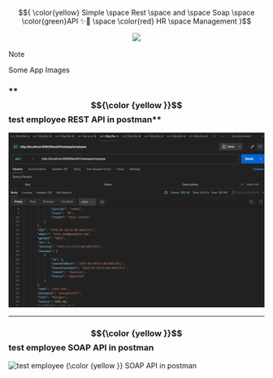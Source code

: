 


$${ \color{yellow} Simple \space Rest \space and \space Soap  \space \color{green}API ✨🚀 \space \color{red} HR \space Management }$$ 



<div id="header" align="center">
  <img src="https://media.giphy.com/media/M9gbBd9nbDrOTu1Mqx/giphy.gif" width="100"/>
</div>



> [!NOTE]
> Some App Images

### ** $${\color {yellow }}$$ test employee REST API in postman**

![test employee $${\color {yellow }}$$ REST API in postman](https://github.com/tatashii/Rest-Soap-Api/blob/master/src/main/resources/Images-Rest-Results/employee.png)

***
### **$${\color {yellow }}$$ test employee  SOAP API in postman**
![test employee $${\color {yellow }}$$ SOAP API in postman](https://github.com/tatashii/Rest-Soap-Api/assets/62612608/432c6558-618a-4c5d-b1e1-be668f4e2fb2)



